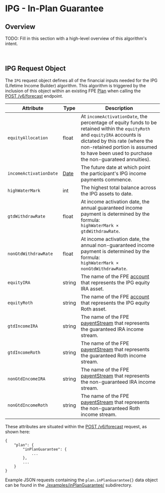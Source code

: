 # IPG - In-Plan Guarantee

## Overview

TODO: Fill in this section with a high-level overview of this algorithm's intent.

<br/>

## IPG Request Object

The `IPG` request object defines all of the financial inputs needed for the IPG (Lifetime Income Builder) algorithm.  This algorithm is triggered by the inclusion of this object within an existing FPE [Plan](https://github.com/newretirement/fpe-api/blob/master/datatypes.md#plan) when calling the [POST&nbsp;/v6/forecast](https://github.com/newretirement/fpe-api/blob/master/README.md#post-v6forecast) endpoint.


| Attribute  | Type | Description |
| ---------- | ---- | ----------- |
| `equityAllocation` | float | At `incomeActivationDate`, the percentage of equity funds to be retained within the `equityRoth` and `equityIRA` accounts is dictated by this rate (where the non-retained portion is assumed to have been used to purchase the non-guarateed annuities). |
| `incomeActivationDate` | [Date](https://github.com/newretirement/fpe-api/blob/master/datatypes.md#date) | The future date at which point the participant's IPG income payments commence. |
| `highWaterMark` | int | The highest total balance across the IPG assets to date. |
| `gtdWithdrawRate` | float | At income activation date, the annual guaranteed income payment is determined by the formula:<br/>`highWaterMark × gtdWithdrawRate`. |
| `nonGtdWithdrawRate` | float | At income activation date, the annual non-guaranteed income payment is determined by the formula:<br/>`highWaterMark × nonGtdWithdrawRate`. |
| `equityIRA` | string | The name of the FPE [account](https://github.com/newretirement/fpe-api/blob/master/datatypes.md#account) that represents the IPG equity IRA asset. |
| `equityRoth` | string | The name of the FPE [account](https://github.com/newretirement/fpe-api/blob/master/datatypes.md#account) that represents the IPG equity Roth asset. |
| `gtdIncomeIRA` | string | The name of the FPE [payentStream](https://github.com/newretirement/fpe-api/blob/master/datatypes.md#paymentstream) that represents the guaranteed IRA income stream. |
| `gtdIncomeRoth` | string | The name of the FPE [payentStream](https://github.com/newretirement/fpe-api/blob/master/datatypes.md#paymentstream) that represents the guaranteed Roth income stream. |
| `nonGtdIncomeIRA` | string | The name of the FPE [payentStream](https://github.com/newretirement/fpe-api/blob/master/datatypes.md#paymentstream) that represents the non-guaranteed IRA income stream. |
| `nonGtdIncomeRoth` | string | The name of the FPE [payentStream](https://github.com/newretirement/fpe-api/blob/master/datatypes.md#paymentstream) that represents the non-guaranteed Roth income stream. |

These attributes are situated within the [POST /v6/forecast](https://github.com/newretirement/fpe-api/blob/master/README.md#post-v6forecast) request, as shown here:

```
{
    "plan": {
        "inPlanGuarantee": {
            ...
        },
        ...
    }
}
```

Example JSON requests containing the `plan.inPlanGuarantee{}` data object can be found in the [./examples/inPlanGuarantee/](./examples/inPlanGuarantee/) subdirectory.